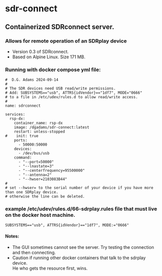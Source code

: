 # sdr-connect 
## Containerized SDRconnect server.  
### Allows for remote operation of an SDRplay device
- Version 0.3 of SDRconnect.
- Based on Alpine Linux.  Size 171 MB.
### Running with docker compose yml file:
```
#  D.G. Adams 2024-09-14
#
# The SDR devices need USB read/write permissions.
# Add: SUBSYSTEMS=="usb", ATTRS{idVendor}=="1df7", MODE="0666"
# to a file in /etc/udev/rules.d to allow read/write access.
#
name: sdrconnect

services:
  rsp-dx:
    container_name: rsp-dx
    image: /dgadams/sdr-connect:latest
    restart: unless-stopped
#    init: true
    ports:
      - 50000:50000
    devices:
      - /dev/bus/usb
    command:
      - "--port=50000"
      - "--lnastate=3"
      - "--centerfrequency=95500000"
      - "--antenna=2"
      - "--hwser=2103083B44"
#
# set --hwser= to the serial number of your device if you have more than one SDRplay device.
# otherwise the line can be deleted.
```
### example /etc/udev/rules.d/66-sdrplay.rules file that must live on the docker host machine.
```
SUBSYSTEMS=="usb", ATTRS{idVendor}=="1df7", MODE:="0666"

```
#### Notes:
 - The GUI sometimes cannot see the server.  Try testing the connection and then connecting.
 - Caution if running other docker containers that talk to the sdrplay device.  
He who gets the resource first, wins.
